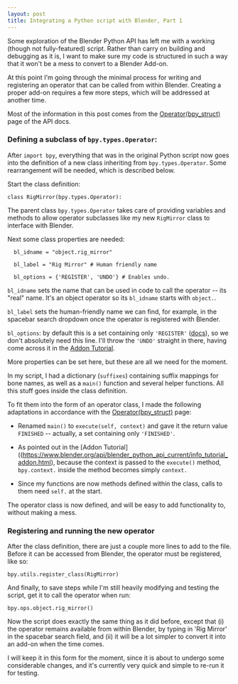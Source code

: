 ```yaml
---
layout: post
title: Integrating a Python script with Blender, Part 1
---
```


Some exploration of the Blender Python API has left me with a working (though not fully-featured) script. Rather than carry on building and debugging as it is, I want to make sure my code is structured in such a way that it won't be a mess to convert to a Blender Add-on.

At this point I'm going through the minimal process for writing and registering an operator that can be called from within Blender. Creating a proper add-on requires a few more steps, which will be addressed at another time.

Most of the information in this post comes from the [Operator(bpy_struct)](https://www.blender.org/api/blender_python_api_current/bpy.types.Operator.html) page of the API docs.

### Defining a subclass of `bpy.types.Operator`:

After `import bpy`, everything that was in the original Python script now goes into the definition of a new class inheriting from `bpy.types.Operator`. Some rearrangement will be needed, which is described below.

Start the class definition:

```
class RigMirror(bpy.types.Operator):
```

The parent class `bpy.types.Operator` takes care of providing variables and methods to allow operator subclasses like my new `RigMirror` class to interface with Blender.

Next some class properties are needed:


~~~
  bl_idname = "object.rig_mirror"

  bl_label = "Rig Mirror" # Human friendly name

  bl_options = {'REGISTER', 'UNDO'} # Enables undo.
~~~


`bl_idname` sets the name that can be used in code to call the operator -- its "real" name. It's an object operator so its `bl_idname` starts with `object.`.

`bl_label` sets the human-friendly name we can find, for example, in the spacebar search dropdown once the operator is registered with Blender.

`bl_options`: by default this is a set containing only `'REGISTER'` ([docs](https://www.blender.org/api/blender_python_api_current/bpy.types.Operator.html?highlight=bl_options#bpy.types.Operator.bl_options)), so we don't absolutely need this line. I'll throw the `'UNDO'` straight in there, having come across it in the [Addon Tutorial](https://www.blender.org/api/blender_python_api_current/info_tutorial_addon.html).

More properties can be set here, but these are all we need for the moment.

In my script, I had a dictionary (`suffixes`) containing suffix mappings for bone names, as well as a `main()` function and several helper functions. All this stuff goes inside the class definition.

To fit them into the form of an operator class, I made the following adaptations in accordance with the [Operator(bpy_struct)](https://www.blender.org/api/blender_python_api_current/bpy.types.Operator.html) page:

* Renamed `main()` to `execute(self, context)` and gave it the return value `FINISHED` -- actually, a set containing only `'FINISHED'`.

* As pointed out in the [Addon Tutorial]((https://www.blender.org/api/blender_python_api_current/info_tutorial_addon.html), because the context is passed to the `execute()` method, `bpy.context.` inside the method becomes simply `context.`

* Since my functions are now methods defined within the class, calls to them need `self.` at the start.

The operator class is now defined, and will be easy to add functionality to, without making a mess.

### Registering and running the new operator

After the class definition, there are just a couple more lines to add to the file. Before it can be accessed from Blender, the operator must be registered, like so:

```
bpy.utils.register_class(RigMirror)
```

And finally, to save steps while I'm still heavily modifying and testing the script, get it to call the operator when run:

```
bpy.ops.object.rig_mirror()
```

Now the script does exactly the same thing as it did before, except that (i) the operator remains available from within Blender, by typing in 'Rig Mirror' in the spacebar search field, and (ii) it will be a lot simpler to convert it into an add-on when the time comes.

I will keep it in this form for the moment, since it is about to undergo some considerable changes, and it's currently very quick and simple to re-run it for testing.
